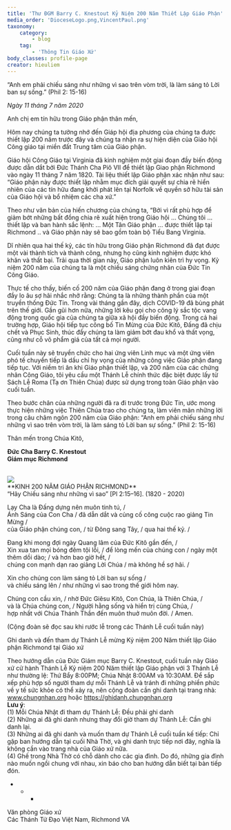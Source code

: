 ```yaml
---
title: 'Thư ĐGM Barry C. Knestout Kỷ Niệm 200 Năm Thiết Lập Giáo Phận'
media_order: 'DioceseLogo.png,VincentPaul.png'
taxonomy:
    category:
        - blog
    tag:
        - 'Thông Tin Giáo Xứ'
body_classes: profile-page
creator: hieuliem
---
```


“Anh em phải chiếu sáng như những vì sao trên vòm trời, 
là làm sáng tỏ Lời ban sự sống.” (Phil 2: 15-16)

_Ngày 11 tháng 7 năm 2020_
 
Anh chị em tín hữu trong Giáo phận thân mến,
 
Hôm nay chúng ta tưởng nhớ đến Giáp hội địa phương của chúng ta được thiết lập 200 năm trước đây và chúng ta nhận ra sự hiện diện của Giáo hội Công giáo tại miền đất Trung tâm của Giáo phận.
 
Giáo hội Công Giáo tại Virginia đã kinh nghiệm một giai đoạn đầy biến động được dẫn dắt bởi Đức Thánh Cha Piô VII để thiết lập Giao phận Richmond vào ngày 11 tháng 7 năm 1820. Tài liệu thiết lập Giáo phận xác nhận như sau: “Giáo phận này được thiết lập nhằm mục đích giải quyết sự chia rẽ hiển nhiên của các tín hữu đang khởi phát lên tại Norfolk về quyền sở hữu tài sản của Giáo hội và bổ nhiệm các cha xứ.”
 
Theo như văn bản của hiến chương của chúng ta, “Bởi vì rất phù hợp để giảm bớt những bất đồng chia rẽ xuất hiện trong Giáo hội … Chúng tôi … thiết lập và ban hành sắc lệnh: … Một Tân Giáo phận … được thiết lập tại Richmond .. và Giáo phận này sẽ bao gồm toàn bộ Tiểu Bang Virginia.
 
Dĩ nhiên qua hai thế kỷ, các tín hữu trong Giáo phận Richmond đã đạt được một vài thành tích và thành công, nhưng họ cũng kinh nghiệm được khó khăn và thất bại. Trải qua thời gian này, Giáo phận luôn kiên trì hy vọng. Kỷ niệm 200 năm của chúng ta là một chiếu sáng chứng nhân của Đức Tin Công Giáo.
 
Thực tế cho thấy, biến cố 200 năm của Giáo phận đang ở trong giai đoạn đầy lo âu sợ hãi nhắc nhở rằng: Chúng ta là những thành phần của một truyền thống Đức Tin. Trong vài tháng gần đây, dịch COVID-19 đã bùng phát trên thế giới. Gần gũi hơn nữa, những lời kêu gọi cho công lý sắc tộc vang động trong quốc gia của chúng ta giữa xã hội đầy biến động. Trong cả hai trường hợp, Giáo hội tiếp tục công bố Tin Mừng của Đức Kitô, Đấng đã chịu chết và Phục Sinh, thúc đẩy chúng ta làm giảm bớt đau khổ và thất vọng, cũng như cỗ võ phẩm giá của tất cả mọi người.
 
Cuối tuần này sẽ truyền chức cho hai ứng viên Linh mục và một ứng viên phó tế chuyển tiếp là dấu chỉ hy vọng của những công việc Giáo phận đang tiếp tục. Với niềm tri ân khi Giáo phận thiết lập, và 200 năm của các chứng nhân Công Giáo, tôi yêu cầu một Thánh Lễ chính thức đặc biệt được lấy từ Sách Lễ Roma (Tạ ơn Thiên Chúa) được sử dụng trong toàn Giáo phận vào cuối tuần.
 
Theo bước chân của những người đã ra đi trước trong Đức Tin, ước mong thực hiện những việc Thiên Chúa trao cho chúng ta, làm viên mãn những lời trong câu châm ngôn 200 năm của Giáo phận: “Anh em phải chiếu sáng như những vì sao trên vòm trời, là làm sáng tỏ Lời ban sự sống.” (Phil 2: 15-16)
 
Thân mến trong Chúa Kitô,
 
**Đức Cha Barry C. Knestout<br>Giám mục Richmond**

<div class="row">
	<div class="col-lg-1">&nbsp;</div>
	<div class="col-lg-4">
		<img class="img-fluid" src="user/pages/02.blog/thu-dgm-barry-c-knestout-ky-niem-200-nam-thiet-lap-giao-phan/VincentPaul.png"/>
	</div>
	<div class="col-lg-7">
**KINH 200 NĂM GIÁO PHẬN RICHMOND**<br>
“Hãy Chiếu sáng như những vì sao” [Pl 2:15–16].
 (1820 - 2020)<br>
 
Lạy Cha là Đấng dựng nên muôn tinh tú, /<br>
Ánh Sáng của Con Cha / đã dẫn dắt và củng cố công cuộc rao giảng Tin Mừng / <br>
của Giáo phận chúng con, / từ Đông sang Tây, / qua hai thế kỷ. /<br>
 
Đang khi mong đợi ngày Quang lâm của Đức Kitô gần đến, /<br>
Xin xua tan mọi bóng đêm tội lỗi, /  để lòng mến của chúng con /
ngày một thêm dồi dào; / và hơn bao giờ hết, /<br>
chúng con mạnh dạn rao giảng Lời Chúa / mà không hề sợ hãi. /<br>
 
Xin cho chúng con làm sáng tỏ Lời ban sự sống /<br>
và chiếu sáng lên / như những vì sao trong thế giới hôm nay.<br>
 
Chúng con cầu xin, / nhờ Đức Giêsu Kitô, Con Chúa, là Thiên Chúa, /<br>
và là Chúa chúng con, / Người hằng sống và hiển trị cùng Chúa, /<br>
hợp nhất với Chúa Thánh Thần đến muôn thuở muôn đời. / Amen.<br>
 
(Cộng đoàn sẽ đọc sau khi rước lễ trong các Thánh Lễ cuối tuần này)
    </div>
</div>

Ghi danh và đến tham dự Thánh Lễ mừng Kỷ niệm 200 Năm thiết lập Giáo phận Richmond tại Giáo xứ
 
Theo hướng dẫn của Đức Giám mục Barry C. Knestout, cuối tuần này Giáo xứ cử hành Thánh Lễ Kỷ niệm 200 Năm thiết lập Giáo phận với 3 Thánh Lễ như thường lệ: Thứ Bẩy 8:00PM; Chúa Nhật 8:00AM và 10:30AM. Để sắp xếp phù hợp số người tham dự mỗi Thánh Lễ và tránh đi những phiền phức về y tế sức khỏe có thể xảy ra, nên cộng đoàn cần ghi danh tại trang nhà: www.chungnhan.org hoặc  https://ghidanh.chungnhan.org
<br>
**Lưu ý**: <br>
(1) Mỗi Chúa Nhật đi tham dự Thánh Lễ: Đều phải ghi danh<br>
(2) Những ai đã ghi danh nhưng thay đổi giờ tham dự Thánh Lễ: Cần ghi danh lại.<br>
(3) Những ai đã ghi danh và muốn tham dự Thánh Lễ cuối tuần kế tiếp: Chỉ gặp ban hướng dẫn tại cuối Nhà Thờ, và ghi danh trực tiếp nơi đây, nghĩa là không cần vào trang nhà của Giáo xứ nữa. <br>
(4) Ghế trong Nhà Thờ có chỗ dành cho các gia đình. Do đó, những gia đình nào muốn ngồi chung với nhau, xin báo cho ban hướng dẫn biết tại bàn tiếp đón.<br>
 
+ + +
 
Văn phòng Giáo xứ<br>
Các Thánh Tử Đạo Việt Nam, Richmond VA    
